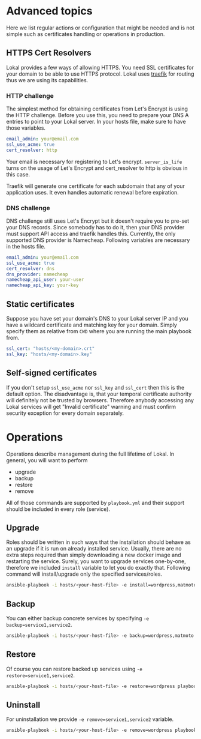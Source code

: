 # Advanced topics

Here we list regular actions or configuration that might be needed and is not
simple such as certificates handling or operations in production.

## HTTPS Cert Resolvers

Lokal provides a few ways of allowing HTTPS. You need SSL certificates for your
domain to be able to use HTTPS protocol. Lokal uses [traefik](https://traefik.io)
for routing thus we are using its capabilities.

### HTTP challenge

The simplest method for obtaining certificates from Let's Encrypt is using the 
HTTP challenge. Before you use this, you need to prepare your DNS A entries to 
point to your Lokal server. In your hosts file, make sure to have those variables.

```yaml
email_admin: your@email.com
ssl_use_acme: true
cert_resolver: http
```

Your email is necessary for registering to Let's encrypt. `server_is_life` turns
on the usage of Let's Encrypt and cert_resolver to http is obvious in this case.

Traefik will generate one certificate for each subdomain that any of your 
application uses. It even handles automatic renewal before expiration.

### DNS challenge

DNS challenge still uses Let's Encrypt but it doesn't require you to pre-set your
DNS records. Since somebody has to do it, then your DNS provider must support API
access and traefik handles this. Currently, the only supported DNS provider is 
Namecheap. Following variables are necessary in the hosts file.

```yaml
email_admin: your@email.com
ssl_use_acme: true
cert_resolver: dns
dns_provider: namecheap
namecheap_api_user: your-user
namecheap_api_key: your-key
```


## Static certificates

Suppose you have set your domain's DNS to your Lokal server IP and you have a
wildcard certificate and matching key for your domain. Simply specify them as
relative from `CWD` where you are running the main playbook from.

```yaml
ssl_cert: "hosts/<my-domain>.crt"
ssl_key: "hosts/<my-domain>.key"
```

## Self-signed certificates

If you don't setup `ssl_use_acme` nor `ssl_key` and `ssl_cert` then this is the 
default option.  The disadvantage is, that your temporal certificate authority
will definitely not be trusted by browsers. Therefore anybody accessing any 
Lokal services will get "Invalid certificate" warning and must confirm security
exception for every domain separately.


# Operations

Operations describe management during the full lifetime of Lokal. In general, you
will want to perform
- upgrade
- backup
- restore
- remove

All of those commands are supported by `playbook.yml` and their support should be
included in every role (service).

## Upgrade

Roles should be written in such ways that the installation should behave as an upgrade
if it is run on already installed service. Usually, there are no extra steps required
than simply downloading a new docker image and restarting the service. Surely, you
want to upgrade services one-by-one, therefore we included `install` variable to
let you do exactly that. Following command will install/upgrade only the specified
services/roles.

```bash
ansible-playbook -i hosts/<your-host-file> -e install=wordpress,matmoto playbook.yml
```

## Backup

You can either backup concrete services by specifying `-e backup=service1,service2`.
```bash
ansible-playbook -i hosts/<your-host-file> -e backup=wordpress,matmoto playbook.yml
```

## Restore

Of course you can restore backed up services using `-e restore=service1,service2`.
```bash
ansible-playbook -i hosts/<your-host-file> -e restore=wordpress playbook.yml
```

## Uninstall

For uninstallation we provide `-e remove=service1,service2` variable.
```bash
ansible-playbook -i hosts/<your-host-file> -e remove=wordpress playbook.yml
```